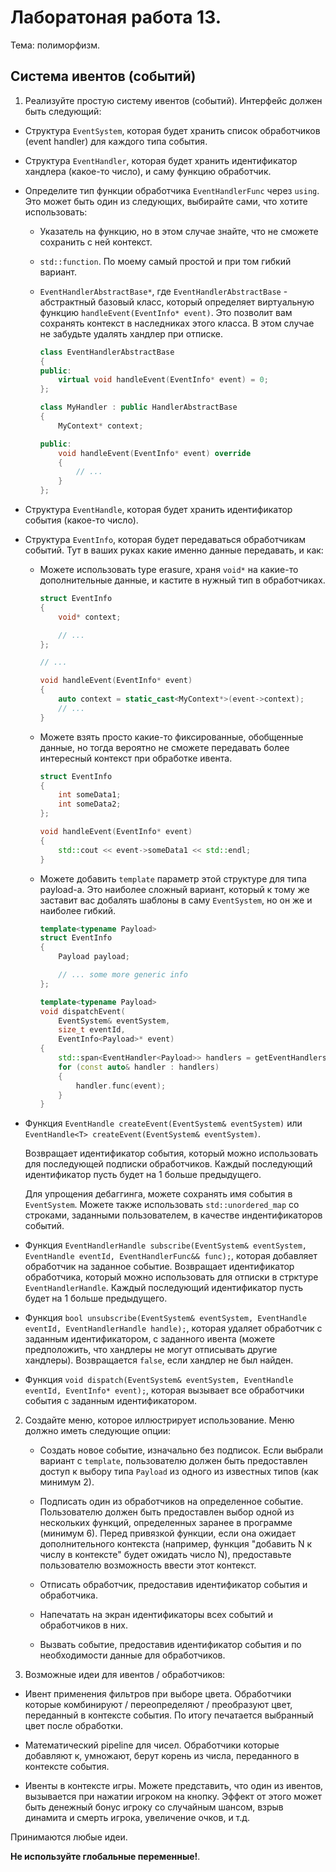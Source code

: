
# Лаборатоная работа 13.

Тема: полиморфизм.

## Система ивентов (событий)

1. Реализуйте простую систему ивентов (событий).
   Интерфейс должен быть следующий:

* Структура `EventSystem`, которая будет хранить список обработчиков (event handler)
  для каждого типа события.

* Структура `EventHandler`, которая будет хранить идентификатор хандлера (какое-то число),
  и саму функцию обработчик.

* Определите тип функции обработчика `EventHandlerFunc` через `using`.
  Это может быть один из следующих, выбирайте сами, что хотите использовать:

  - Указатель на функцию, но в этом случае знайте, что не сможете сохранить с ней контекст.

  - `std::function`. По моему самый простой и при том гибкий вариант.

  - `EventHandlerAbstractBase*`, где `EventHandlerAbstractBase` - абстрактный базовый класс,
    который определяет виртуальную функцию `handleEvent(EventInfo* event)`.
    Это позволит вам сохранять контекст в наследниках этого класса.
    В этом случае не забудьте удалять хандлер при отписке.

    ```cpp
    class EventHandlerAbstractBase
    {
    public:
        virtual void handleEvent(EventInfo* event) = 0;
    };

    class MyHandler : public HandlerAbstractBase
    {
        MyContext* context;

    public:
        void handleEvent(EventInfo* event) override
        {
            // ...
        }
    };
    ```

* Структура `EventHandle`, которая будет хранить идентификатор события (какое-то число).

* Структура `EventInfo`, которая будет передаваться обработчикам событий.
  Тут в ваших руках какие именно данные передавать, и как:

  - Можете использовать type erasure, храня `void*` на какие-то дополнительные данные,
    и кастите в нужный тип в обработчиках.

    ```cpp
    struct EventInfo
    {
        void* context;

        // ...
    };

    // ...

    void handleEvent(EventInfo* event)
    {
        auto context = static_cast<MyContext*>(event->context);
        // ...
    }
    ```

  - Можете взять просто какие-то фиксированные, обобщенные данные, но тогда вероятно не сможете
    передавать более интересный контекст при обработке ивента.

    ```cpp
    struct EventInfo
    {
        int someData1;
        int someData2;
    };

    void handleEvent(EventInfo* event)
    {
        std::cout << event->someData1 << std::endl;
    }
    ```

  - Можете добавить `template` параметр этой структуре для типа payload-а.
    Это наиболее сложный вариант, который к тому же заставит вас добалять шаблоны
    в саму `EventSystem`, но он же и наиболее гибкий.

    ```cpp
    template<typename Payload>
    struct EventInfo
    {
        Payload payload;

        // ... some more generic info
    };

    template<typename Payload>
    void dispatchEvent(
        EventSystem& eventSystem,
        size_t eventId,
        EventInfo<Payload>* event)
    {
        std::span<EventHandler<Payload>> handlers = getEventHandlersById<Payload>(eventSystem, eventId);
        for (const auto& handler : handlers)
        {
            handler.func(event);
        }
    }
    ```

* Функция `EventHandle createEvent(EventSystem& eventSystem)` 
  или `EventHandle<T> createEvent(EventSystem& eventSystem)`.

  Возвращает идентификатор события, который можно использовать 
  для последующей подписки обработчиков.
  Каждый последующий идентификатор пусть будет на 1 больше предыдущего.

  Для упрощения дебаггинга, можете сохранять имя события в `EventSystem`.
  Можете также использовать `std::unordered_map` со строками, 
  заданными пользователем, в качестве индентификаторов событий.

* Функция `EventHandlerHandle subscribe(EventSystem& eventSystem, EventHandle eventId, EventHandlerFunc&& func);`,
  которая добавляет обработчик на заданное событие.
  Возвращает идентификатор обработчика, который можно использовать для отписки в
  стрктуре `EventHandlerHandle`.
  Каждый последующий идентификатор пусть будет на 1 больше предыдущего.

* Функция `bool unsubscribe(EventSystem& eventSystem, EventHandle eventId, EventHandlerHandle handle);`,
  которая удаляет обработчик с заданным идентификатором,
  с заданного ивента (можете предположить, что хандлеры не могут отписывать другие хандлеры).
  Возвращается `false`, если хандлер не был найден.

* Функция `void dispatch(EventSystem& eventSystem, EventHandle eventId, EventInfo* event);`,
  которая вызывает все обработчики события с заданным идентификатором.


2. Создайте меню, которое иллюстрирует использование.
   Меню должно иметь следующие опции:

   * Создать новое событие, изначально без подписок.
     Если выбрали вариант с `template`, 
     пользователю должен быть предоставлен доступ к выбору типа `Payload`
     из одного из известных типов (как минимум 2).

   * Подписать один из обработчиков на определенное событие.
     Пользователю должен быть предоставлен выбор одной из нескольких функций,
     определенных заранее в программе (минимум 6).
     Перед привязкой функции, если она ожидает дополнительного контекста
     (например, функция "добавить N к числу в контексте" будет ожидать число N),
     предоставьте пользователю возможность ввести этот контекст.
    
   * Отписать обработчик, предоставив идентификатор события и обработчика.

   * Напечатать на экран идентификаторы всех событий и обработчиков в них.

   * Вызвать событие, предоставив идентификатор события
     и по необходимости данные для обработчиков.


3. Возможные идеи для ивентов / обработчиков:

- Ивент применения фильтров при выборе цвета.
  Обработчики которые комбинируют / переопределяют / преобразуют цвет,
  переданный в контексте события.
  По итогу печатается выбранный цвет после обработки.

- Математический pipeline для чисел.
  Обработчики которые добавляют к, умножают, берут корень из числа,
  переданного в контексте события.

- Ивенты в контексте игры.
  Можете представить, что один из ивентов, вызывается при нажатии игроком на кнопку.
  Эффект от этого может быть денежный бонус игроку со случайным шансом,
  взрыв динамита и смерть игрока, увеличение очков, и т.д.

Принимаются любые идеи.

**Не используйте глобальные переменные!**.
